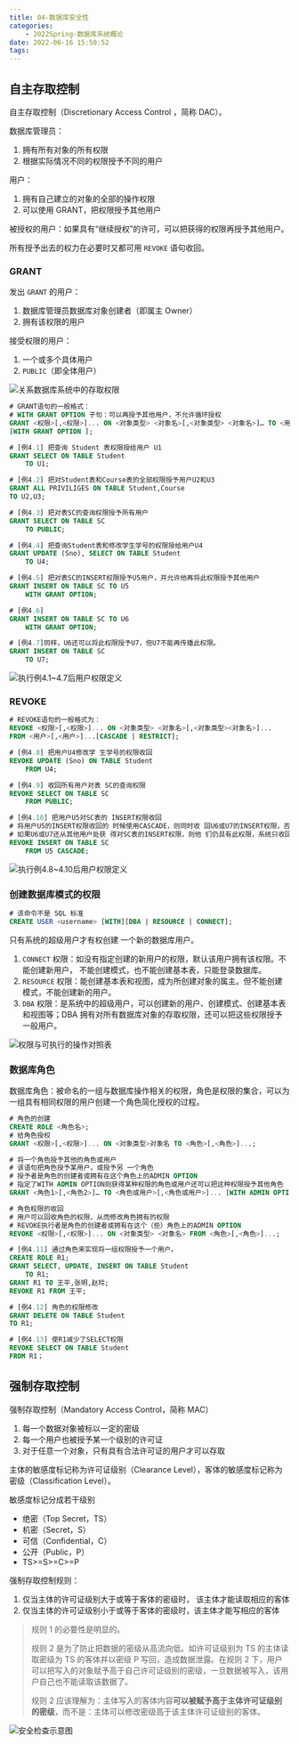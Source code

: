 ```yaml
---
title: 04-数据库安全性
categories:
    - 2022Spring-数据库系统概论
date: 2022-06-16 15:50:52
tags:
---
```


## 自主存取控制

自主存取控制（Discretionary Access Control ，简称 DAC）。

数据库管理员：

1. 拥有所有对象的所有权限
2. 根据实际情况不同的权限授予不同的用户

用户：

1. 拥有自己建立的对象的全部的操作权限
2. 可以使用 GRANT，把权限授予其他用户

被授权的用户：如果具有“继续授权”的许可，可以把获得的权限再授予其他用户。

所有授予出去的权力在必要时又都可用 `REVOKE` 语句收回。

### GRANT

发出 `GRANT` 的用户：

1. 数据库管理员数据库对象创建者（即属主 Owner）
2. 拥有该权限的用户

接受权限的用户：

1. 一个或多个具体用户
2. `PUBLIC`（即全体用户）

![关系数据库系统中的存取权限](04-数据库安全性/image-20220614204722386.png)

```SQL
# GRANT语句的一般格式：
# WITH GRANT OPTION 子句：可以再授予其他用户，不允许循环授权
GRANT <权限>[,<权限>]... ON <对象类型> <对象名>[,<对象类型> <对象名>]… TO <用户>[,<用户>]...
[WITH GRANT OPTION ];

# [例4.1] 把查询 Student 表权限授给用户 U1
GRANT SELECT ON TABLE Student
    TO U1;

# [例4.2] 把对Student表和Course表的全部权限授予用户U2和U3
GRANT ALL PRIVILIGES ON TABLE Student,Course
TO U2,U3;

# [例4.3] 把对表SC的查询权限授予所有用户
GRANT SELECT ON TABLE SC
    TO PUBLIC;

# [例4.4] 把查询Student表和修改学生学号的权限授给用户U4
GRANT UPDATE (Sno), SELECT ON TABLE Student
    TO U4;

# [例4.5] 把对表SC的INSERT权限授予U5用户，并允许他再将此权限授予其他用户
GRANT INSERT ON TABLE SC TO U5
    WITH GRANT OPTION;

# [例4.6]
GRANT INSERT ON TABLE SC TO U6
    WITH GRANT OPTION;

# [例4.7]同样，U6还可以将此权限授予U7，但U7不能再传播此权限。
GRANT INSERT ON TABLE SC
    TO U7;
```

![执行例4.1~4.7后用户权限定义](04-数据库安全性/image-20220614205657112.png)

### REVOKE

```SQL
# REVOKE语句的一般格式为：
REVOKE <权限>[,<权限>]... ON <对象类型> <对象名>[,<对象类型><对象名>]...
FROM <用户>[,<用户>]...[CASCADE | RESTRICT];

# [例4.8] 把用户U4修改学 生学号的权限收回
REVOKE UPDATE (Sno) ON TABLE Student
    FROM U4;

# [例4.9] 收回所有用户对表 SC的查询权限
REVOKE SELECT ON TABLE SC
    FROM PUBLIC;

# [例4.10] 把用户U5对SC表的 INSERT权限收回
# 将用户U5的INSERT权限收回的 时候使用CASCADE，则同时收 回U6或U7的INSERT权限，否则拒绝执行该语句
# 如果U6或U7还从其他用户处获 得对SC表的INSERT权限，则他 们仍具有此权限，系统只收回直接或间接从U5处获得的权限
REVOKE INSERT ON TABLE SC
    FROM U5 CASCADE;
```

![执行例4.8~4.10后用户权限定义](04-数据库安全性/image-20220614210030873.png)

### 创建数据库模式的权限

```SQL
# 该命令不是 SQL 标准
CREATE USER <username> [WITH][DBA | RESOURCE | CONNECT];
```

只有系统的超级用户才有权创建 一个新的数据库用户。

1. `CONNECT` 权限：如没有指定创建的新用户的权限，默认该用户拥有该权限。不能创建新用户， 不能创建模式，也不能创建基本表，只能登录数据库。
2. `RESOURCE` 权限：能创建基本表和视图，成为所创建对象的属主。但不能创建模式，不能创建新的用户。
3. `DBA` 权限：是系统中的超级用户，可以创建新的用户、创建模式、创建基本表和视图等；DBA 拥有对所有数据库对象的存取权限，还可以把这些权限授予一般用户。

![权限与可执行的操作对照表](04-数据库安全性/image-20220614210815480.png)

### 数据库角色

数据库角色：被命名的一组与数据库操作相关的权限，角色是权限的集合，可以为一组具有相同权限的用户创建一个角色简化授权的过程。

```SQL
# 角色的创建
CREATE ROLE <角色名>;
# 给角色授权
GRANT <权限>[,<权限>]... ON <对象类型>对象名 TO <角色>[,<角色>]...;

# 将一个角色授予其他的角色或用户
# 该语句把角色授予某用户，或授予另 一个角色
# 授予者是角色的创建者或拥有在这个角色上的ADMIN OPTION
# 指定了WITH ADMIN OPTION则获得某种权限的角色或用户还可以把这种权限授予其他角色
GRANT <角色1>[,<角色2>]… TO <角色或用户>[,<角色或用户>]... [WITH ADMIN OPTION];

# 角色权限的收回
# 用户可以回收角色的权限，从而修改角色拥有的权限
# REVOKE执行者是角色的创建者或拥有在这个（些）角色上的ADMIN OPTION
REVOKE <权限>[,<权限>]... ON <对象类型> <对象名> FROM <角色>[,<角色>]...;

# [例4.11] 通过角色来实现将一组权限授予一个用户。
CREATE ROLE R1;
GRANT SELECT, UPDATE, INSERT ON TABLE Student
    TO R1;
GRANT R1 TO 王平,张明,赵玲;
REVOKE R1 FROM 王平;

# [例4.12] 角色的权限修改
GRANT DELETE ON TABLE Student
TO R1;

# [例4.13] 使R1减少了SELECT权限
REVOKE SELECT ON TABLE Student
FROM R1；
```

## 强制存取控制

强制存取控制（Mandatory Access Control，简称 MAC）

1. 每一个数据对象被标以一定的密级
2. 每一个用户也被授予某一个级别的许可证
3. 对于任意一个对象，只有具有合法许可证的用户才可以存取

主体的敏感度标记称为许可证级别（Clearance Level），客体的敏感度标记称为密级（Classification Level）。

敏感度标记分成若干级别

-   绝密（Top Secret，TS）
-   机密（Secret，S）
-   可信（Confidential，C）
-   公开（Public，P）
-   TS>=S>=C>=P

强制存取控制规则：

1. 仅当主体的许可证级别大于或等于客体的密级时， 该主体才能读取相应的客体
2. 仅当主体的许可证级别小于或等于客体的密级时，该主体才能写相应的客体

> 规则 1 的必要性是明显的。
>
> 规则 2 是为了防止把数据的密级从高流向低。如许可证级别为 TS 的主体读取密级为 TS 的客体并以密级 P 写回，造成数据泄露。在规则 2 下，用户可以把写入的对象赋予高于自己许可证级别的密级，一旦数据被写入，该用户自己也不能读取该数据了。
>
> 规则 2 应该理解为：主体写入的客体内容**可以被赋予高于主体许可证级别的密级**，而不是：主体可以修改密级高于该主体许可证级别的客体。

![安全检查示意图](04-数据库安全性/image-20220615091728509.png)
